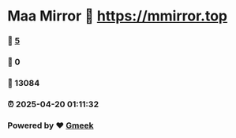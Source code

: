 # Maa Mirror :link: https://mmirror.top 
### :page_facing_up: [5](https://mmirror.top/tag.html) 
### :speech_balloon: 0 
### :hibiscus: 13084 
### :alarm_clock: 2025-04-20 01:11:32 
### Powered by :heart: [Gmeek](https://github.com/Meekdai/Gmeek)
